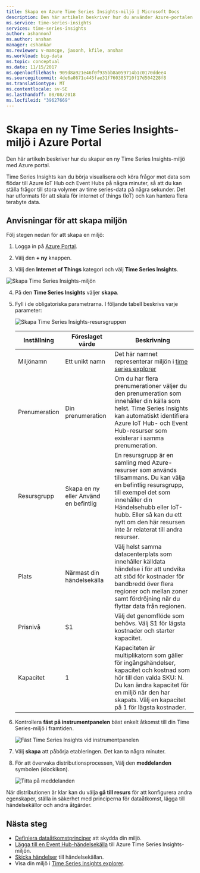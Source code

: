 ```yaml
---
title: Skapa en Azure Time Series Insights-miljö | Microsoft Docs
description: Den här artikeln beskriver hur du använder Azure-portalen för att skapa en ny Time Series Insights-miljö.
ms.service: time-series-insights
services: time-series-insights
author: ashannon7
ms.author: anshan
manager: cshankar
ms.reviewer: v-mamcge, jasonh, kfile, anshan
ms.workload: big-data
ms.topic: conceptual
ms.date: 11/15/2017
ms.openlocfilehash: 909d8a921e46f0f935bb8a059714b1c0170ddee4
ms.sourcegitcommit: 4de6a8671c445fae31f760385710f17d504228f8
ms.translationtype: MT
ms.contentlocale: sv-SE
ms.lasthandoff: 08/08/2018
ms.locfileid: "39627669"
---
```

# <a name="create-a-new-time-series-insights-environment-in-the-azure-portal"></a>Skapa en ny Time Series Insights-miljö i Azure Portal
Den här artikeln beskriver hur du skapar en ny Time Series Insights-miljö med Azure portal.

Time Series Insights kan du börja visualisera och köra frågor mot data som flödar till Azure IoT Hub och Event Hubs på några minuter, så att du kan ställa frågor till stora volymer av time series-data på några sekunder.  Det har utformats för att skala för internet of things (IoT) och kan hantera flera terabyte data.

## <a name="steps-to-create-the-environment"></a>Anvisningar för att skapa miljön
Följ stegen nedan för att skapa en miljö:

1.  Logga in på [Azure Portal](https://portal.azure.com).

2.  Välj den **+ ny** knappen.

3.  Välj den **Internet of Things** kategori och välj **Time Series Insights**.

   ![Skapa Time Series Insights-miljön](media/time-series-insights-get-started/1-new-tsi.png)

4.  På den **Time Series Insights** väljer **skapa**.

5. Fyll i de obligatoriska parametrarna. I följande tabell beskrivs varje parameter:
   
   ![Skapa Time Series Insights-resursgruppen](media/time-series-insights-get-started/2-create-tsi.png)
   
   Inställning|Föreslaget värde|Beskrivning
   ---|---|---
   Miljönamn | Ett unikt namn | Det här namnet representerar miljön i [time series explorer](https://insights.timeseries.azure.com)
   Prenumeration | Din prenumeration | Om du har flera prenumerationer väljer du den prenumeration som innehåller din källa som helst. Time Series Insights kan automatiskt identifiera Azure IoT Hub- och Event Hub-resurser som existerar i samma prenumeration.
   Resursgrupp | Skapa en ny eller Använd en befintlig | En resursgrupp är en samling med Azure-resurser som används tillsammans. Du kan välja en befintlig resursgrupp, till exempel det som innehåller din Händelsehubb eller IoT-hubb. Eller så kan du ett nytt om den här resursen inte är relaterat till andra resurser.
   Plats | Närmast din händelsekälla | Välj helst samma datacenterplats som innehåller källdata händelse i för att undvika att stöd för kostnader för bandbredd över flera regioner och mellan zoner samt fördröjning när du flyttar data från regionen.
   Prisnivå | S1 | Välj det genomflöde som behövs. Välj S1 för lägsta kostnader och starter kapacitet.
   Kapacitet | 1 | Kapaciteten är multiplikatorn som gäller för ingångshändelser, kapacitet och kostnad som hör till den valda SKU: N.  Du kan ändra kapacitet för en miljö när den har skapats. Välj en kapacitet på 1 för lägsta kostnader. 
  
6. Kontrollera **fäst på instrumentpanelen** bäst enkelt åtkomst till din Time Series-miljö i framtiden.

   ![Fäst Time Series Insights vid instrumentpanelen](media/time-series-insights-get-started/3-pin-create.png)

7. Välj **skapa** att påbörja etableringen. Det kan ta några minuter.

8. För att övervaka distributionsprocessen, Välj den **meddelanden** symbolen (klockikon).

   ![Titta på meddelanden](media/time-series-insights-get-started/4-notifications.png)

När distributionen är klar kan du välja **gå till resurs** för att konfigurera andra egenskaper, ställa in säkerhet med principerna för dataåtkomst, lägga till händelsekällor och andra åtgärder.

## <a name="next-steps"></a>Nästa steg
* [Definiera dataåtkomstprinciper](time-series-insights-data-access.md) att skydda din miljö.
* [Lägga till en Event Hub-händelsekälla](time-series-insights-how-to-add-an-event-source-eventhub.md) till Azure Time Series Insights-miljön. 
* [Skicka händelser](time-series-insights-send-events.md) till händelsekällan.
* Visa din miljö i [Time Series Insights explorer](https://insights.timeseries.azure.com).
